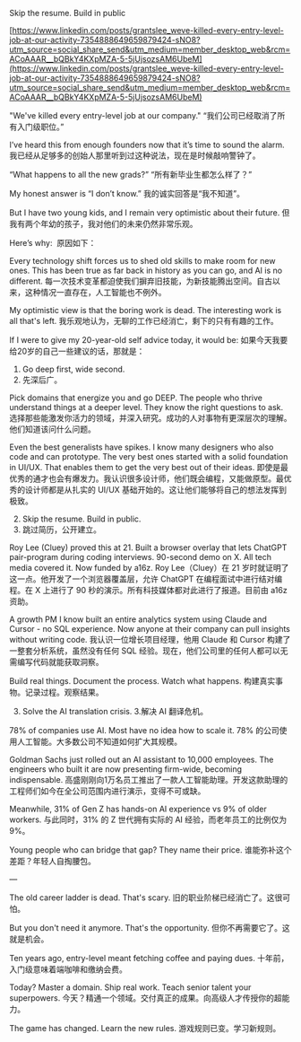Skip the resume. Build in public

[https://www.linkedin.com/posts/grantslee_weve-killed-every-entry-level-job-at-our-activity-7354888649659879424-sNO8?utm_source=social_share_send&utm_medium=member_desktop_web&rcm=ACoAAAR__bQBkY4KXpMZA-5-5jUjsozsAM6UbeM](https://www.linkedin.com/posts/grantslee_weve-killed-every-entry-level-job-at-our-activity-7354888649659879424-sNO8?utm_source=social_share_send&utm_medium=member_desktop_web&rcm=ACoAAAR__bQBkY4KXpMZA-5-5jUjsozsAM6UbeM)

"We've killed every entry-level job at our company."
“我们公司已经取消了所有入门级职位。”

I’ve heard this from enough founders now that it’s time to sound the alarm.
我已经从足够多的创始人那里听到过这种说法，现在是时候敲响警钟了。

“What happens to all the new grads?”
“所有新毕业生都怎么样了？”

My honest answer is “I don’t know.”
我的诚实回答是“我不知道”。

But I have two young kids, and I remain very optimistic about their future.
但我有两个年幼的孩子，我对他们的未来仍然非常乐观。

Here’s why:  原因如下：

Every technology shift forces us to shed old skills to make room for new ones. This has been true as far back in history as you can go, and AI is no different.
每一次技术变革都迫使我们摒弃旧技能，为新技能腾出空间。自古以来，这种情况一直存在，人工智能也不例外。 

My optimistic view is that the boring work is dead. The interesting work is all that's left.
我乐观地认为，无聊的工作已经消亡，剩下的只有有趣的工作。

If I were to give my 20-year-old self advice today, it would be:
如果今天我要给20岁的自己一些建议的话，那就是：

1. Go deep first, wide second.
1. 先深后广。

Pick domains that energize you and go DEEP. The people who thrive understand things at a deeper level. They know the right questions to ask.
选择那些能激发你活力的领域，并深入研究。成功的人对事物有更深层次的理解。他们知道该问什么问题。

Even the best generalists have spikes. I know many designers who also code and can prototype. The very best ones started with a solid foundation in UI/UX. That enables them to get the very best out of their ideas.
即使是最优秀的通才也会有爆发力。我认识很多设计师，他们既会编程，又能做原型。最优秀的设计师都是从扎实的 UI/UX 基础开始的。这让他们能够将自己的想法发挥到极致。

2. Skip the resume. Build in public.
2. 跳过简历，公开建立。

Roy Lee (Cluey) proved this at 21. Built a browser overlay that lets ChatGPT pair-program during coding interviews. 90-second demo on X. All tech media covered it. Now funded by a16z.
Roy Lee（Cluey）在 21 岁时就证明了这一点。他开发了一个浏览器覆盖层，允许 ChatGPT 在编程面试中进行结对编程。在 X 上进行了 90 秒的演示。所有科技媒体都对此进行了报道。目前由 a16z 资助。

A growth PM I know built an entire analytics system using Claude and Cursor - no SQL experience. Now anyone at their company can pull insights without writing code.
我认识一位增长项目经理，他用 Claude 和 Cursor 构建了一整套分析系统，虽然没有任何 SQL 经验。现在，他们公司里的任何人都可以无需编写代码就能获取洞察。

Build real things. Document the process. Watch what happens.
构建真实事物。记录过程。观察结果。

3. Solve the AI translation crisis.
3.解决 AI 翻译危机。

78% of companies use AI. Most have no idea how to scale it.
78% 的公司使用人工智能。大多数公司不知道如何扩大其规模。

Goldman Sachs just rolled out an AI assistant to 10,000 employees. The engineers who built it are now presenting firm-wide, becoming indispensable.
高盛刚刚向1万名员工推出了一款人工智能助理。开发这款助理的工程师们如今在全公司范围内进行演示，变得不可或缺。

Meanwhile, 31% of Gen Z has hands-on AI experience vs 9% of older workers.
与此同时，31% 的 Z 世代拥有实际的 AI 经验，而老年员工的比例仅为 9%。

Young people who can bridge that gap? They name their price.
谁能弥补这个差距？年轻人自掏腰包。

—

The old career ladder is dead. That's scary.
旧的职业阶梯已经消亡了。这很可怕。

But you don't need it anymore. That's the opportunity.
但你不再需要它了。这就是机会。

Ten years ago, entry-level meant fetching coffee and paying dues.
十年前，入门级意味着端咖啡和缴纳会费。

Today? Master a domain. Ship real work. Teach senior talent your superpowers.
今天？精通一个领域。交付真正的成果。向高级人才传授你的超能力。

The game has changed. Learn the new rules.
游戏规则已变。学习新规则。
